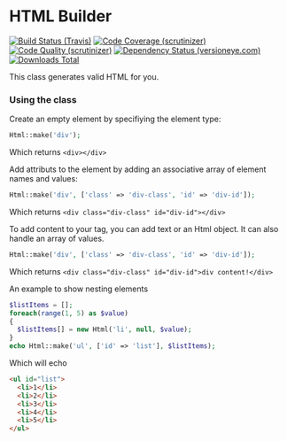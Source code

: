 HTML Builder
============

[![Build Status (Travis)](https://img.shields.io/travis/Jleagle/html-builder/master.svg)](https://travis-ci.org/Jleagle/html-builder/builds)
[![Code Coverage (scrutinizer)](https://scrutinizer-ci.com/g/Jleagle/html-builder/badges/coverage.png)](https://scrutinizer-ci.com/g/Jleagle/html-builder)
[![Code Quality (scrutinizer)](https://scrutinizer-ci.com/g/Jleagle/html-builder/badges/quality-score.png)](https://scrutinizer-ci.com/g/Jleagle/html-builder)
[![Dependency Status (versioneye.com)](https://www.versioneye.com/php/Jleagle:html-builder/badge.svg)](https://www.versioneye.com/php/Jleagle:html-builder)
[![Downloads Total](https://poser.pugx.org/Jleagle/html-builder/downloads.svg)](https://packagist.org/packages/Jleagle/html-builder)

This class generates valid HTML for you.

### Using the class

Create an empty element by specifiying the element type:

```php
Html::make('div');
```

Which returns `<div></div>`

Add attributs to the element by adding an associative array of element names and values:

```php
Html::make('div', ['class' => 'div-class', 'id' => 'div-id']);
```

Which returns `<div class="div-class" id="div-id"></div>`

To add content to your tag, you can add text or an Html object.
It can also handle an array of values.

```php
Html::make('div', ['class' => 'div-class', 'id' => 'div-id']);
```

Which returns `<div class="div-class" id="div-id">div content!</div>`

An example to show nesting elements

```php
$listItems = [];
foreach(range(1, 5) as $value)
{
  $listItems[] = new Html('li', null, $value);
}
echo Html::make('ul', ['id' => 'list'], $listItems);
```

Which will echo

```html
<ul id="list">
  <li>1</li>
  <li>2</li>
  <li>3</li>
  <li>4</li>
  <li>5</li>
</ul>
```
